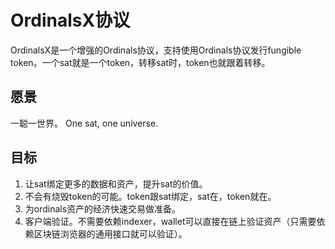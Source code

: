 OrdinalsX协议
=========


OrdinalsX是一个增强的Ordinals协议，支持使用Ordinals协议发行fungible token。一个sat就是一个token，转移sat时，token也就跟着转移。

愿景
----
一聪一世界。
One sat, one universe.


目标
----
1. 让sat绑定更多的数据和资产，提升sat的价值。
2. 不会有烧毁token的可能。token跟sat绑定，sat在，token就在。
3. 为ordinals资产的经济快速交易做准备。
4. 客户端验证。不需要依赖indexer，wallet可以直接在链上验证资产（只需要依赖区块链浏览器的通用接口就可以验证）。

